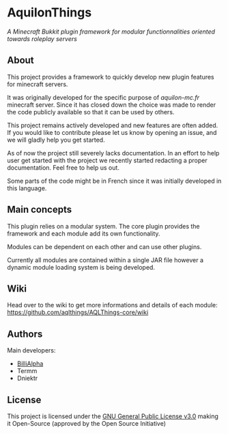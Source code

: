 # AquilonThings #
_A Minecraft Bukkit plugin framework for modular functionnalities oriented towards roleplay servers_

## About ##
This project provides a framework to quickly develop new plugin features for minecraft servers.

It was originally developed for the specific purpose of *aquilon-mc.fr* minecraft server.
Since it has closed down the choice was made to render the code publicly available so that it can be used by others.

This project remains actively developed and new features are often added.
If you would like to contribute please let us know by opening an issue, and we will gladly help you get started.

As of now the project still severely lacks documentation. In an effort to help user get started with the project
we recently started redacting a proper documentation. Feel free to help us out.

Some parts of the code might be in French since it was initially developed in this language.

## Main concepts ##
This plugin relies on a modular system.
The core plugin provides the framework and each module add its own functionality.

Modules can be dependent on each other and can use other plugins.

Currently all modules are contained within a single JAR file
however a dynamic module loading system is being developed.

## Wiki

Head over to the wiki to get more informations and details of each module: https://github.com/aqlthings/AQLThings-core/wiki

## Authors ##
Main developers:
 * [BilliAlpha](https://github.com/BilliAlpha)
 * Termm
 * Dniektr

## License ##
This project is licensed under the [GNU General Public License v3.0](https://opensource.org/licenses/GPL-3.0)
making it Open-Source (approved by the Open Source Initiative)

